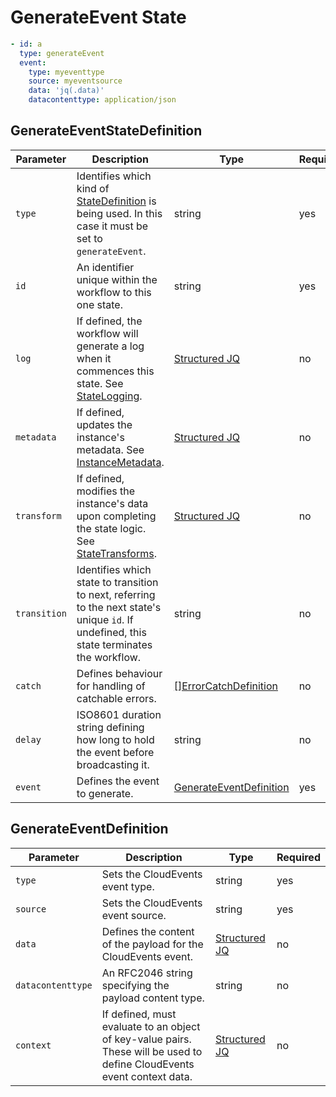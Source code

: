 # GenerateEvent State 

```yaml
- id: a
  type: generateEvent
  event:
    type: myeventtype
	source: myeventsource
	data: 'jq(.data)'
	datacontenttype: application/json
```

## GenerateEventStateDefinition 

| Parameter | Description | Type | Required |
| --- | --- | --- | --- |
| `type` | Identifies which kind of [StateDefinition](./states.md) is being used. In this case it must be set to `generateEvent`. | string | yes | 
| `id` | An identifier unique within the workflow to this one state. | string | yes |
| `log` | If defined, the workflow will generate a log when it commences this state. See [StateLogging](./logging.md). | [Structured JQ](../instance-data/structured-jx.md) | no |
| `metadata` | If defined, updates the instance's metadata. See [InstanceMetadata](./metadata.md). | [Structured JQ](../instance-data/structured-jx.md) | no |
| `transform` | If defined, modifies the instance's data upon completing the state logic. See [StateTransforms](../instance-data/transforms.md). | [Structured JQ](../instance-data/structured-jx.md) | no |
| `transition` | Identifies which state to transition to next, referring to the next state's unique `id`. If undefined, this state terminates the workflow. | string | no |
| `catch` | Defines behaviour for handling of catchable errors.  | [[]ErrorCatchDefinition](./errors.md) | no |
| `delay` | ISO8601 duration string defining how long to hold the event before broadcasting it. | string | no |
| `event` | Defines the event to generate. | [GenerateEventDefinition](#GenerateEventDefinition) | yes |

## GenerateEventDefinition

| Parameter | Description | Type | Required |
| --- | --- | --- | --- |
| `type` | Sets the CloudEvents event type. | string | yes |
| `source` | Sets the CloudEvents event source. | string | yes |
| `data` | Defines the content of the payload for the CloudEvents event. | [Structured JQ](../instance-data/structured-jx.md) | no |
| `datacontenttype` | An RFC2046 string specifying the payload content type. | string | no |
| `context` | If defined, must evaluate to an object of key-value pairs. These will be used to define CloudEvents event context data. | [Structured JQ](../instance-data/structured-jx.md) | no |

